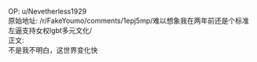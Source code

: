 
OP: u/Nevetherless1929  
原始地址: /r/FakeYoumo/comments/1epj5mp/难以想象我在两年前还是个标准左逼支持女权lgbt多元文化/  
正文:  
不是我不明白，这世界变化快
